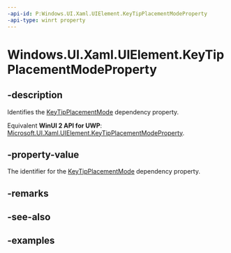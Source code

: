 ```yaml
---
-api-id: P:Windows.UI.Xaml.UIElement.KeyTipPlacementModeProperty
-api-type: winrt property
---
```


<!-- Property syntax.
public DependencyProperty KeyTipPlacementModeProperty { get; }
-->

# Windows.UI.Xaml.UIElement.KeyTipPlacementModeProperty

## -description
Identifies the [KeyTipPlacementMode](uielement_keytipplacementmode.md) dependency property.

Equivalent **WinUI 2 API for UWP**: [Microsoft.UI.Xaml.UIElement.KeyTipPlacementModeProperty](/windows/winui/api/microsoft.ui.xaml.uielement.keytipplacementmodeproperty).

## -property-value
The identifier for the [KeyTipPlacementMode](uielement_keytipplacementmode.md) dependency property.

## -remarks

## -see-also

## -examples

